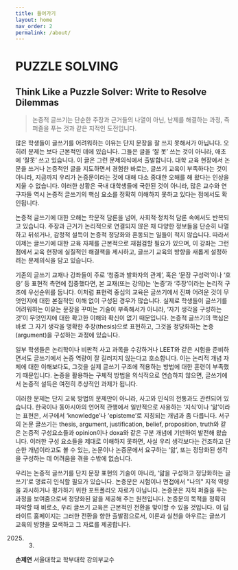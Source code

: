 ```yaml
---
title: 들어가기
layout: home
nav_order: 2
permalink: /about/
---
```


# PUZZLE SOLVING

## Think Like a Puzzle Solver: Write to Resolve Dilemmas

> 논증적 글쓰기는 단순한 주장과 근거들의 나열이 아닌, 난제를 해결하는 과정, 즉 퍼즐을 푸는 것과 같은 지적인 도전입니다.

많은 학생들이 글쓰기를 어려워하는 이유는 단지 문장을 잘 쓰지 못해서가 아닙니다. 오히려 문제는 보다 근본적인 데에 있습니다. 그들은 글을 ‘잘 못’ 쓰는 것이 아니라, 애초에 ‘잘못’ 쓰고 있습니다. 이 글은 그런 문제의식에서 출발합니다. 대학 교육 현장에서 논문을 쓰거나 논증적인 글을 지도하면서 경험한 바로는, 글쓰기 교육이 부족하다는 것이 아니라, 지금까지 우리가 논증문이라는 것에 대해 다소 중대한 오해를 해 왔다는 인상을 지울 수 없습니다. 이러한 상황은 국내 대학생들에 국한된 것이 아니라, 많은 교수와 연구자들 역시 논증적 글쓰기의 핵심 요소를 정확히 이해하지 못하고 있다는 점에서도 확인됩니다.

논증적 글쓰기에 대한 오해는 학문적 담론을 넘어, 사회적·정치적 담론 속에서도 반복되고 있습니다. 주장과 근거가 논리적으로 연결되지 않은 채 다양한 정보들을 단순히 나열하고 뒤섞거나, 감정적 설득이 논증적 정당화와 혼동되는 일들이 적지 않습니다. 따라서 이제는 글쓰기에 대한 교육 자체를 근본적으로 재점검할 필요가 있으며, 이 강좌는 그런 점에서 교육 현장에 실질적인 해결책을 제시하고, 글쓰기 교육의 방향을 새롭게 설정하려는 문제의식을 담고 있습니다.

기존의 글쓰기 교재나 강좌들이 주로 ‘청중과 발화자의 관계’, 혹은 ‘문장 구성력’이나 ‘호응’ 등 표현적 측면에 집중했다면, 본 교재(또는 강의)는 ‘논증’과 ‘주장’이라는 논리적 구조에 우선순위를 둡니다. 이처럼 표현력 중심의 교육은 글쓰기에서 진짜 어려운 것이 무엇인지에 대한 본질적인 이해 없이 구성된 경우가 많습니다. 실제로 학생들이 글쓰기를 어려워하는 이유는 문장을 꾸미는 기술이 부족해서가 아니라, ‘자기 생각을 구성하는 것’이 무엇인지에 대한 확고한 이해와 확신이 없기 때문입니다. 논증적 글쓰기의 핵심은 바로 그 자기 생각을 명확한 주장(thesis)으로 표현하고, 그것을 정당화하는 논증(argument)을 구성하는 과정에 있습니다.

일부 학생들은 논리학이나 비판적 사고 과목을 수강하거나 LEET와 같은 시험을 준비하면서도 글쓰기에서 논증 역량이 잘 길러지지 않는다고 호소합니다. 이는 논리적 개념 자체에 대한 이해보다도, 그것을 실제 글쓰기 구조에 적용하는 방법에 대한 훈련이 부족했기 때문입니다. 논증을 활용하는 구체적 방법을 의식적으로 연습하지 않으면, 글쓰기에서 논증적 설득은 여전히 추상적인 과제가 됩니다.

이러한 문제는 단지 교육 방법의 문제만이 아니라, 사고와 인식의 전통과도 관련되어 있습니다. 한국이나 동아시아의 언어적 관행에서 일반적으로 사용하는 ‘지식’이나 ‘앎’이라는 표현은, 서구에서 ‘knowledge’나 ‘episteme’로 지칭되는 개념과 좀 다릅니다. 서구의 논문 글쓰기는 thesis, argument, justification, belief, proposition, truth와 같은 논증적 구성요소들과 opinion이나 doxa와 같은 구분 개념에 기반하여 발전해 왔습니다. 이러한 구성 요소들을 제대로 이해하지 못하면, 사실 우리 생각보다는 건조하고 단순한 개념이라고도 볼 수 있는, 논문이나 논증문에서 요구하는 ‘앎’, 또는 정당화된 생각을 구성하는 데 어려움을 겪을 수밖에 없습니다.

우리는 논증적 글쓰기를 단지 문장 표현의 기술이 아니라, ‘앎을 구성하고 정당화하는 글쓰기’로 명료히 인식할 필요가 있습니다. 논증문은 시험이나 면접에서 "나의" 지적 역량을 과시하거나 평가하기 위한 포트폴리오 자료가 아닙니다. 논증문은 지적 퍼즐을 푸는 과정을 보여줌으로써 정당화된 앎을 제공해 주는 원천입니다. 논증문의 목적을 정확히 파악할 때 비로소, 우리 글쓰기 교육은 근본적인 전환을 맞이할 수 있을 것입니다. 이 딥라이트 홈페이지는 그러한 전환을 향한 출발점으로서, 이론과 실천을 아우르는 글쓰기 교육의 방향을 모색하고 그 자료를 제공합니다.


2025. 3.

**손제연**
서울대학교 학부대학 강의부교수
